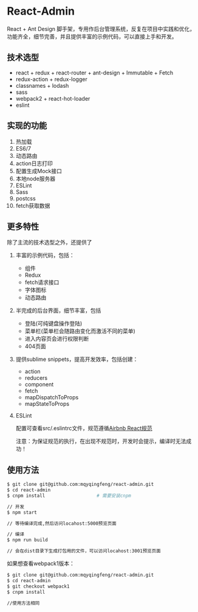 # React-Admin

React + Ant Design 脚手架，专用作后台管理系统，反复在项目中实践和优化，功能齐全，细节完善，并且提供丰富的示例代码，可以直接上手和开发。

## 技术选型

* react + redux + react-router + ant-design + Immutable + Fetch
* redux-action + redux-logger
* classnames + lodash
* sass
* webpack2 + react-hot-loader
* eslint

## 实现的功能

1. 热加载
2. ES6/7
3. 动态路由
4. action日志打印
5. 配置生成Mock接口
6. 本地node服务器
7. ESLint
8. Sass
9. postcss
10. fetch获取数据

## 更多特性

除了主流的技术选型之外，还提供了

1. 丰富的示例代码，包括：
    * 组件
    * Redux
    * fetch请求接口
    * 字体图标
    * 动态路由
2. 半完成的后台界面，细节丰富，包括
    * 登陆(可纯键盘操作登陆)
    * 菜单栏(菜单栏会随路由变化而激活不同的菜单)
    * 进入内容页会进行权限判断
    * 404页面
3. 提供sublime snippets，提高开发效率，包括创建：
    * action
    * reducers
    * component
    * fetch
    * mapDispatchToProps
    * mapStateToProps
4. ESLint

    配置可查看src/.eslintrc文件，规范遵循[Airbnb React规范](https://github.com/airbnb/javascript/tree/master/react)

    注意：为保证规范的执行，在出现不规范时，开发时会提示，编译时无法成功！

## 使用方法

```bash
$ git clone git@github.com:mqyqingfeng/react-admin.git
$ cd react-admin
$ cnpm install                   # 需要安装cnpm

// 开发
$ npm start                     

// 等待编译完成,然后访问locahost:5000预览页面

// 编译
$ npm run build

// 会在dist目录下生成打包用的文件，可以访问locahost:3001预览页面

```

如果想查看webpack1版本：

```bash
$ git clone git@github.com:mqyqingfeng/react-admin.git
$ cd react-admin
$ git checkout webpack1
$ cnpm install

//使用方法相同

```

